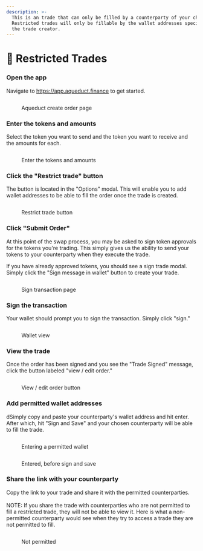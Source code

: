 ```yaml
---
description: >-
  This is an trade that can only be filled by a counterparty of your choice.
  Restricted trades will only be fillable by the wallet addresses specified by
  the trade creator.
---
```


# 👥 Restricted Trades

### Open the app

Navigate to https://app.aqueduct.finance to get started.

<figure><img src="../.gitbook/assets/image (14).png" alt=""><figcaption><p>Aqueduct create order page</p></figcaption></figure>

### Enter the tokens and amounts

Select the token you want to send and the token you want to receive and the amounts for each.

<figure><img src="../.gitbook/assets/image (15).png" alt=""><figcaption><p>Enter the tokens and amounts</p></figcaption></figure>

### Click the "Restrict trade" button

The button is located in the "Options" modal. This will enable you to add wallet addresses to be able to fill the order once the trade is created.

&#x20;

<figure><img src="../.gitbook/assets/Screenshot 2024-06-11 at 9.44.31 AM.png" alt=""><figcaption><p>Restrict trade button</p></figcaption></figure>

### Click "Submit Order"

At this point of the swap process, you may be asked to sign token approvals for the tokens you're trading. This simply gives us the ability to send your tokens to your counterparty when they execute the trade.

If you have already approved tokens, you should see a sign trade modal. Simply click the "Sign message in wallet" button to create your trade.

<figure><img src="../.gitbook/assets/image (16).png" alt=""><figcaption><p>Sign transaction page</p></figcaption></figure>

### Sign the transaction

Your wallet should prompt you to sign the transaction. Simply click "sign."

<figure><img src="../.gitbook/assets/image (17).png" alt=""><figcaption><p>Wallet view</p></figcaption></figure>

### View the trade

Once the order has been signed and you see the "Trade Signed" message, click the button labeled "view / edit order."

<figure><img src="../.gitbook/assets/image (18).png" alt=""><figcaption><p>View / edit order button</p></figcaption></figure>

### Add permitted wallet addresses

dSimply copy and paste your counterparty's wallet address and hit enter. After which, hit "Sign and Save" and your chosen counterparty will be able to fill the trade.

<figure><img src="../.gitbook/assets/Screenshot 2024-06-11 at 10.11.03 AM.png" alt=""><figcaption><p>Entering a permitted wallet</p></figcaption></figure>

<figure><img src="../.gitbook/assets/Screenshot 2024-06-11 at 10.11.18 AM.png" alt=""><figcaption><p>Entered, before sign and save</p></figcaption></figure>

### Share the link with your counterparty

Copy the link to your trade and share it with the permitted counterparties.\
\
NOTE: If you share the trade with counterparties who are not permitted to fill a restricted trade, they will not be able to view it. Here is what a non-permitted counterparty would see when they try to access a trade they are not permitted to fill.

<figure><img src="../.gitbook/assets/Screenshot 2024-06-11 at 10.16.27 AM.png" alt=""><figcaption><p>Not permitted</p></figcaption></figure>
